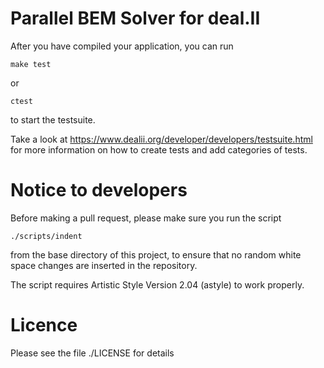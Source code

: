 Parallel BEM Solver for deal.II
===============================

After you have compiled your application, you can run 

	make test

or
	
	ctest 

to start the testsuite.

Take a look at
https://www.dealii.org/developer/developers/testsuite.html for more
information on how to create tests and add categories of tests.

Notice to developers
====================

Before making a pull request, please make sure you run the script

    ./scripts/indent

from the base directory of this project, to ensure that no random 
white space changes are inserted in the repository.

The script requires Artistic Style Version 2.04 (astyle) to work 
properly.

Licence
=======

Please see the file ./LICENSE for details



